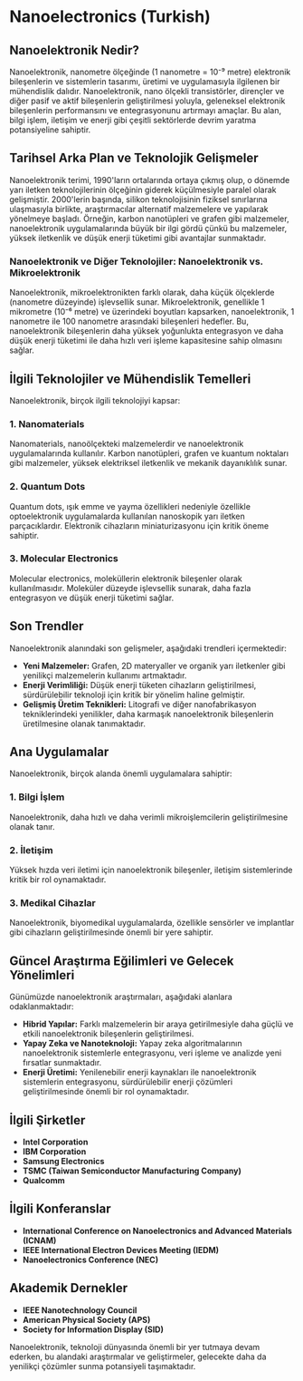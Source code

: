 # Nanoelectronics (Turkish)

## Nanoelektronik Nedir?

Nanoelektronik, nanometre ölçeğinde (1 nanometre = 10⁻⁹ metre) elektronik bileşenlerin ve sistemlerin tasarımı, üretimi ve uygulamasıyla ilgilenen bir mühendislik dalıdır. Nanoelektronik, nano ölçekli transistörler, dirençler ve diğer pasif ve aktif bileşenlerin geliştirilmesi yoluyla, geleneksel elektronik bileşenlerin performansını ve entegrasyonunu artırmayı amaçlar. Bu alan, bilgi işlem, iletişim ve enerji gibi çeşitli sektörlerde devrim yaratma potansiyeline sahiptir.

## Tarihsel Arka Plan ve Teknolojik Gelişmeler

Nanoelektronik terimi, 1990'ların ortalarında ortaya çıkmış olup, o dönemde yarı iletken teknolojilerinin ölçeğinin giderek küçülmesiyle paralel olarak gelişmiştir. 2000'lerin başında, silikon teknolojisinin fiziksel sınırlarına ulaşmasıyla birlikte, araştırmacılar alternatif malzemelere ve yapılarak yönelmeye başladı. Örneğin, karbon nanotüpleri ve grafen gibi malzemeler, nanoelektronik uygulamalarında büyük bir ilgi gördü çünkü bu malzemeler, yüksek iletkenlik ve düşük enerji tüketimi gibi avantajlar sunmaktadır.

### Nanoelektronik ve Diğer Teknolojiler: Nanoelektronik vs. Mikroelektronik

Nanoelektronik, mikroelektronikten farklı olarak, daha küçük ölçeklerde (nanometre düzeyinde) işlevsellik sunar. Mikroelektronik, genellikle 1 mikrometre (10⁻⁶ metre) ve üzerindeki boyutları kapsarken, nanoelektronik, 1 nanometre ile 100 nanometre arasındaki bileşenleri hedefler. Bu, nanoelektronik bileşenlerin daha yüksek yoğunlukta entegrasyon ve daha düşük enerji tüketimi ile daha hızlı veri işleme kapasitesine sahip olmasını sağlar.

## İlgili Teknolojiler ve Mühendislik Temelleri

Nanoelektronik, birçok ilgili teknolojiyi kapsar:

### 1. Nanomaterials
Nanomaterials, nanoölçekteki malzemelerdir ve nanoelektronik uygulamalarında kullanılır. Karbon nanotüpleri, grafen ve kuantum noktaları gibi malzemeler, yüksek elektriksel iletkenlik ve mekanik dayanıklılık sunar.

### 2. Quantum Dots
Quantum dots, ışık emme ve yayma özellikleri nedeniyle özellikle optoelektronik uygulamalarda kullanılan nanoskopik yarı iletken parçacıklardır. Elektronik cihazların miniaturizasyonu için kritik öneme sahiptir.

### 3. Molecular Electronics
Molecular electronics, moleküllerin elektronik bileşenler olarak kullanılmasıdır. Moleküler düzeyde işlevsellik sunarak, daha fazla entegrasyon ve düşük enerji tüketimi sağlar.

## Son Trendler

Nanoelektronik alanındaki son gelişmeler, aşağıdaki trendleri içermektedir:

- **Yeni Malzemeler:** Grafen, 2D materyaller ve organik yarı iletkenler gibi yenilikçi malzemelerin kullanımı artmaktadır.
- **Enerji Verimliliği:** Düşük enerji tüketen cihazların geliştirilmesi, sürdürülebilir teknoloji için kritik bir yönelim haline gelmiştir.
- **Gelişmiş Üretim Teknikleri:** Litografi ve diğer nanofabrikasyon tekniklerindeki yenilikler, daha karmaşık nanoelektronik bileşenlerin üretilmesine olanak tanımaktadır.

## Ana Uygulamalar

Nanoelektronik, birçok alanda önemli uygulamalara sahiptir:

### 1. Bilgi İşlem
Nanoelektronik, daha hızlı ve daha verimli mikroişlemcilerin geliştirilmesine olanak tanır.

### 2. İletişim
Yüksek hızda veri iletimi için nanoelektronik bileşenler, iletişim sistemlerinde kritik bir rol oynamaktadır.

### 3. Medikal Cihazlar
Nanoelektronik, biyomedikal uygulamalarda, özellikle sensörler ve implantlar gibi cihazların geliştirilmesinde önemli bir yere sahiptir.

## Güncel Araştırma Eğilimleri ve Gelecek Yönelimleri

Günümüzde nanoelektronik araştırmaları, aşağıdaki alanlara odaklanmaktadır:

- **Hibrid Yapılar:** Farklı malzemelerin bir araya getirilmesiyle daha güçlü ve etkili nanoelektronik bileşenlerin geliştirilmesi.
- **Yapay Zeka ve Nanoteknoloji:** Yapay zeka algoritmalarının nanoelektronik sistemlerle entegrasyonu, veri işleme ve analizde yeni fırsatlar sunmaktadır.
- **Enerji Üretimi:** Yenilenebilir enerji kaynakları ile nanoelektronik sistemlerin entegrasyonu, sürdürülebilir enerji çözümleri geliştirilmesinde önemli bir rol oynamaktadır.

## İlgili Şirketler

- **Intel Corporation**
- **IBM Corporation**
- **Samsung Electronics**
- **TSMC (Taiwan Semiconductor Manufacturing Company)**
- **Qualcomm**

## İlgili Konferanslar

- **International Conference on Nanoelectronics and Advanced Materials (ICNAM)**
- **IEEE International Electron Devices Meeting (IEDM)**
- **Nanoelectronics Conference (NEC)**

## Akademik Dernekler

- **IEEE Nanotechnology Council**
- **American Physical Society (APS)**
- **Society for Information Display (SID)**

Nanoelektronik, teknoloji dünyasında önemli bir yer tutmaya devam ederken, bu alandaki araştırmalar ve geliştirmeler, gelecekte daha da yenilikçi çözümler sunma potansiyeli taşımaktadır.